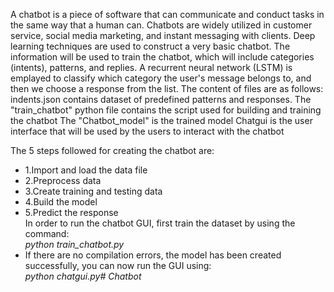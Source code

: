 A chatbot is a piece of software that can communicate and conduct tasks in the same way that a human can. Chatbots are widely utilized in customer service, social media marketing, and instant messaging with clients. Deep learning techniques are used to construct a very basic chatbot. The information will be used to train the chatbot, which will include categories (intents), patterns, and replies. A recurrent neural network (LSTM) is emplayed to classify which category the user's message belongs to, and then we choose a response from the list. The content of files are as follows: indents.json contains dataset of predefined patterns and responses. The "train_chatbot" python file contains the script used for building and training the chatbot The "Chatbot_model" is the trained model Chatgui is the user interface that will be used by the users to interact with the chatbot

The 5 steps followed for creating the chatbot are:

- 1.Import and load the data file
- 2.Preprocess data
- 3.Create training and testing data
- 4.Build the model
- 5.Predict the response
<br />In order to run the chatbot GUI, first train the dataset by using the command: <br />
*python train_chatbot.py* <br />
- If there are no compilation errors, the model has been created successfully, you can now run the GUI using:<br />
*python chatgui.py# Chatbot*

